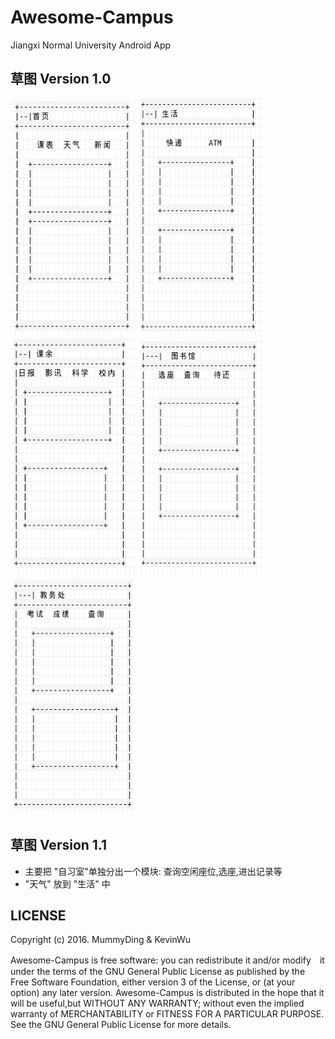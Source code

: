 # Awesome-Campus

Jiangxi Normal University Android App   


## 草图 Version 1.0


<img src="/img/home-v1.0.png" width="200" height="380"/> 
<img src="/img/life-v1.0.png" width="200" height="380"/> 
<img src="/img/leisure-v1.0.png" width="200" height="380"/> 
<img src="/img/libary-v1.0.png" width="200" height="380"/> 
<img src="/img/eduction-v1.0.png" width="200" height="380"/> 


## 草图 Version 1.1

- 主要把 "自习室"单独分出一个模块: 查询空闲座位,选座,进出记录等
- "天气" 放到 "生活" 中


## LICENSE

Copyright (c) 2016.  MummyDing & KevinWu    
<p>Awesome-Campus is free software: you can redistribute it and/or modify　it under the terms of the GNU 
General Public License as published by the Free Software Foundation, either version 3 of the License, 
or (at your option) any later version.    
Awesome-Campus is distributed in the hope that it will be useful,but WITHOUT ANY WARRANTY; without 
even the implied warranty of MERCHANTABILITY or FITNESS FOR A PARTICULAR PURPOSE.  See the GNU General
Public License for more details.</p>
